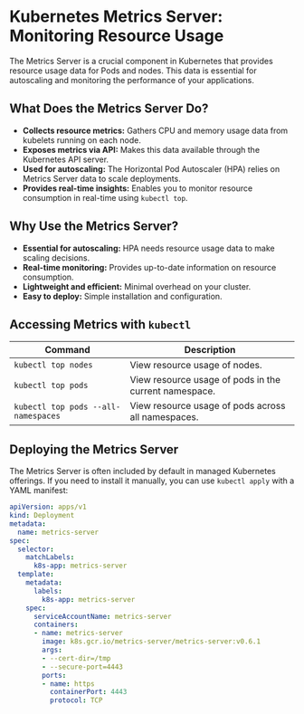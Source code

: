 # Kubernetes Metrics Server: Monitoring Resource Usage

The Metrics Server is a crucial component in Kubernetes that provides resource usage data for Pods and nodes. This data is essential for autoscaling and monitoring the performance of your applications.

## What Does the Metrics Server Do?

* **Collects resource metrics:** Gathers CPU and memory usage data from kubelets running on each node.
* **Exposes metrics via API:** Makes this data available through the Kubernetes API server.
* **Used for autoscaling:** The Horizontal Pod Autoscaler (HPA) relies on Metrics Server data to scale deployments.
* **Provides real-time insights:** Enables you to monitor resource consumption in real-time using `kubectl top`.

## Why Use the Metrics Server?

* **Essential for autoscaling:**  HPA needs resource usage data to make scaling decisions.
* **Real-time monitoring:**  Provides up-to-date information on resource consumption.
* **Lightweight and efficient:** Minimal overhead on your cluster.
* **Easy to deploy:**  Simple installation and configuration.

## Accessing Metrics with `kubectl`

| Command | Description |
|---|---|
| `kubectl top nodes` | View resource usage of nodes. |
| `kubectl top pods` | View resource usage of pods in the current namespace. |
| `kubectl top pods --all-namespaces` | View resource usage of pods across all namespaces. |

## Deploying the Metrics Server

The Metrics Server is often included by default in managed Kubernetes offerings. If you need to install it manually, you can use `kubectl apply` with a YAML manifest:

```yaml
apiVersion: apps/v1
kind: Deployment
metadata:
  name: metrics-server
spec:
  selector:
    matchLabels:
      k8s-app: metrics-server
  template:
    metadata:
      labels:
        k8s-app: metrics-server
    spec:
      serviceAccountName: metrics-server
      containers:
      - name: metrics-server
        image: k8s.gcr.io/metrics-server/metrics-server:v0.6.1 
        args:
        - --cert-dir=/tmp
        - --secure-port=4443
        ports:
        - name: https
          containerPort: 4443
          protocol: TCP